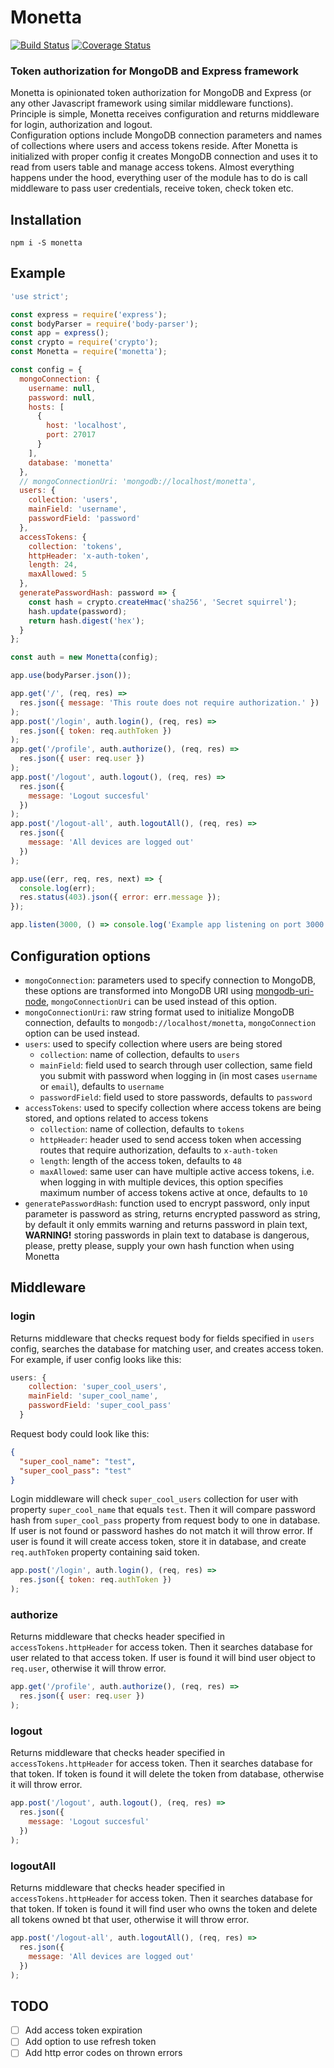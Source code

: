 # Monetta

[![Build Status](https://travis-ci.org/glepur/Monetta.svg?branch=master)](https://travis-ci.org/glepur/Monetta)
[![Coverage Status](https://coveralls.io/repos/github/glepur/Monetta/badge.svg?branch=master)](https://coveralls.io/github/glepur/Monetta?branch=master)

### Token authorization for MongoDB and Express framework

Monetta is opinionated token authorization for MongoDB and Express (or any other Javascript framework using similar middleware functions). Principle is simple, Monetta receives configuration and returns middleware for login, authorization and logout.  
Configuration options include MongoDB connection parameters and names of collections where users and access tokens reside. After Monetta is initialized with proper config it creates MongoDB connection and uses it to read from users table and manage access tokens. Almost everything happens under the hood, everything user of the module has to do is call middleware to pass user credentials, receive token, check token etc.

## Installation

`npm i -S monetta`

## Example

```javascript
'use strict';

const express = require('express');
const bodyParser = require('body-parser');
const app = express();
const crypto = require('crypto');
const Monetta = require('monetta');

const config = {
  mongoConnection: {
    username: null,
    password: null,
    hosts: [
      {
        host: 'localhost',
        port: 27017
      }
    ],
    database: 'monetta'
  },
  // mongoConnectionUri: 'mongodb://localhost/monetta',
  users: {
    collection: 'users',
    mainField: 'username',
    passwordField: 'password'
  },
  accessTokens: {
    collection: 'tokens',
    httpHeader: 'x-auth-token',
    length: 24,
    maxAllowed: 5
  },
  generatePasswordHash: password => {
    const hash = crypto.createHmac('sha256', 'Secret squirrel');
    hash.update(password);
    return hash.digest('hex');
  }
};

const auth = new Monetta(config);

app.use(bodyParser.json());

app.get('/', (req, res) =>
  res.json({ message: 'This route does not require authorization.' })
);
app.post('/login', auth.login(), (req, res) =>
  res.json({ token: req.authToken })
);
app.get('/profile', auth.authorize(), (req, res) =>
  res.json({ user: req.user })
);
app.post('/logout', auth.logout(), (req, res) =>
  res.json({
    message: 'Logout succesful'
  })
);
app.post('/logout-all', auth.logoutAll(), (req, res) =>
  res.json({
    message: 'All devices are logged out'
  })
);

app.use((err, req, res, next) => {
  console.log(err);
  res.status(403).json({ error: err.message });
});

app.listen(3000, () => console.log('Example app listening on port 3000!'));
```

## Configuration options

- `mongoConnection`: parameters used to specify connection to MongoDB, these options are transformed into MongoDB URI using [mongodb-uri-node](https://github.com/mongolab/mongodb-uri-node), `mongoConnectionUri` can be used instead of this option.
- `mongoConnectionUri`: raw string format used to initialize MongoDB connection, defaults to `mongodb://localhost/monetta`, `mongoConnection` option can be used instead.
- `users`: used to specify collection where users are being stored
  - `collection`: name of collection, defaults to `users`
  - `mainField`: field used to search through user collection, same field you submit with password when logging in (in most cases `username` or `email`), defaults to `username`
  - `passwordField`: field used to store passwords, defaults to `password`
- `accessTokens`: used to specify collection where access tokens are being stored, and options related to access tokens
  - `collection`: name of collection, defaults to `tokens`
  - `httpHeader`: header used to send access token when accessing routes that require authorization, defaults to `x-auth-token`
  - `length`: length of the access token, defaults to `48`
  - `maxAllowed`: same user can have multiple active access tokens, i.e. when logging in with multiple devices, this option specifies maximum number of access tokens active at once, defaults to `10`
- `generatePasswordHash`: function used to encrypt password, only input parameter is password as string, returns encrypted password as string, by default it only emmits warning and returns password in plain text, **WARNING!** storing passwords in plain text to database is dangerous, please, pretty please, supply your own hash function when using Monetta

## Middleware

### login

Returns middleware that checks request body for fields specified in `users` config, searches the database for matching user, and creates access token.  
For example, if user config looks like this:

```javascript
users: {
    collection: 'super_cool_users',
    mainField: 'super_cool_name',
    passwordField: 'super_cool_pass'
  }
```

Request body could look like this:

```json
{
  "super_cool_name": "test",
  "super_cool_pass": "test"
}
```

Login middleware will check `super_cool_users` collection for user with property `super_cool_name` that equals `test`. Then it will compare password hash from `super_cool_pass` property from request body to one in database. If user is not found or password hashes do not match it will throw error. If user is found it will create access token, store it in database, and create `req.authToken` property containing said token.

```javascript
app.post('/login', auth.login(), (req, res) =>
  res.json({ token: req.authToken })
);
```

### authorize

Returns middleware that checks header specified in `accessTokens.httpHeader` for access token. Then it searches database for user related to that access token. If user is found it will bind user object to `req.user`, otherwise it will throw error.

```javascript
app.get('/profile', auth.authorize(), (req, res) =>
  res.json({ user: req.user })
);
```

### logout

Returns middleware that checks header specified in `accessTokens.httpHeader` for access token. Then it searches database for that token. If token is found it will delete the token from database, otherwise it will throw error.

```javascript
app.post('/logout', auth.logout(), (req, res) =>
  res.json({
    message: 'Logout succesful'
  })
);
```

### logoutAll

Returns middleware that checks header specified in `accessTokens.httpHeader` for access token. Then it searches database for that token. If token is found it will find user who owns the token and delete all tokens owned bt that user, otherwise it will throw error.

```javascript
app.post('/logout-all', auth.logoutAll(), (req, res) =>
  res.json({
    message: 'All devices are logged out'
  })
);
```

## TODO

- [ ] Add access token expiration
- [ ] Add option to use refresh token
- [ ] Add http error codes on thrown errors
